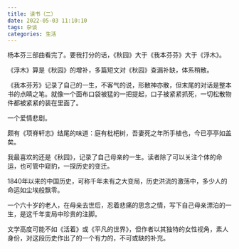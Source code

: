 ```yaml
---
title: 读书（二）
date: 2022-05-03 11:10:10
tags: 杂谈
categories: 生活
---
```


杨本芬三部曲看完了。要我打分的话，《秋园》大于《我本芬芬》大于《浮木》。

《浮木》算是《秋园》的增补，多篇短文对《秋园》查漏补缺，体系稍散。

《我本芬芳》记录了自己的一生，不客气的说，形散神亦散，但末尾的对话是整本书的点睛之笔。就像一个面布口袋被猛的一把提起，口子被紧紧抓死，一切松散物件都被紧紧的装在里面了。

一个爱情悲剧。

颇有《项脊轩志》结尾的味道：庭有枇杷树，吾妻死之年所手植也，今已亭亭如盖矣。

我最喜欢的还是《秋园》，记录了自己母亲的一生。读者除了可以关注个体的命运，也可管中窥豹，一探历史的变迁。

1840年以来的中国历史，可称千年未有之大变局，历史洪流的激荡中，多少人的命运如尘埃般飘零。

一个六十岁的老人，在母亲去世后，忍着悲痛的思念之情，写下自己母亲漂泊的一生，是这千年变局中珍贵的注脚。

文学高度可能不如《活着》或《平凡的世界》，但作者以其独特的女性视角，素人身份，对这段历史作出了的一个有力的，不可或缺的补充。
